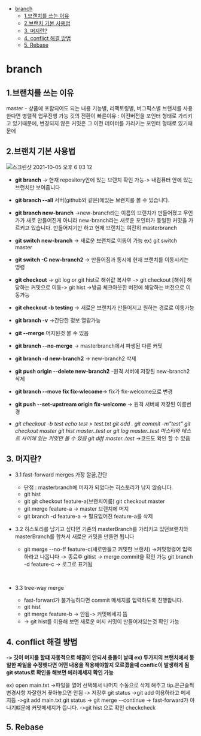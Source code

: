 - [branch](#branch)
  - [1.브랜치를 쓰는 이유](#1브랜치를-쓰는-이유)
  - [2.브랜치 기본 사용법](#2브랜치-기본-사용법)
  - [3. 머지란?](#3-머지란)
  - [4. conflict 해결 방법](#4-conflict-해결-방법)
  - [5. Rebase](#5-rebase)

# branch

## 1.브랜치를 쓰는 이유

master - 상품에 포함되어도 되는 내용
기능별, 리팩토링별, 버그픽스별 브랜치를 사용한다면 병렬적 업무진행 가능
깃의 전환이 빠른이유 : 이전버전을 포인터 형태로 가리키고 있기때문에, 변경되지 않은 커밋은 그 이전 데이터를 가리키는 포인터 형태로 있기때문에

## 2.브랜치 기본 사용법

![스크린샷 2021-10-05 오후 6 03 12](https://user-images.githubusercontent.com/70263597/135993570-06c64b7e-83ad-4578-8241-2e1d84d288c5.png)

- **git branch** -> 현재 repository안에 있는 브랜치 확인 가능-> 내컴퓨터 안에 있는 브런치만 보여줍니다
- **git branch --all** 서버(github와 같은)에있는 브랜치를 볼 수 있습니다.
- **git branch new-branch** ->new-branch라는 이름의 브랜치가 만들어졌고 무언가가 새로 만들어진게 아니라 new-branch라는 새로운 포인터가 동일한 커밋을 가르키고 있습니다.
만들어지기만 하고 현재 브랜치는 여전히 masterbranch
- **git switch new-branch** -> 새로운 브랜치로 이동이 가능
ex) git switch master
- **git switch -C new-branch2** -> 만들어짐과 동시에 현재 브랜치를 이동시키는 명령
- **git checkout** -> git log or git hist로 해쉬값 복사후 -> git checkout [해쉬] 해당하는 커밋으로 이동-> git hist ->방금 체크아웃한 버전에 해당하는 버전으로 이동가능
- **git checkout -b testing** -> 새로운 브랜치가 만들어지고 원하는 경로로 이동가능
- **git branch -v** ->간단한 정보 열람가능
- **git --merge** 머지된것 볼 수 있음
- **git branch --no-merge** -> masterbranch에서 파생된 다른 커밋
- **git branch -d new-branch2** -> new-branch2 삭제
- **git push origin --delete new-branch2** -원격 서버에 저장된 new-branch2 삭제
- **git branch --move fix fix-wlecome**-> fix가 fix-welcome으로 변경
- **git push --set-upstream origin fix-welcome** -> 원격 서버에 저장된 이름변경

- *git checkout -b test
echo test > test.txt
git  add .
git commit -m"test"
git checkout master
git hist master..test or git log master..test 마스터와 테스트 사이에 있는 커밋만 볼 수 있음
git diff master..test* ->코드도 확인 할 수 있음

## 3. 머지란?
  
- 3.1 fast-forward merges 가장 깔끔,간단
  - 단점 : masterbranch에 머지가 되었다는 히스토리가 남지 않습니다.
  - git hist
  - git git checkout feature-a(브랜치이름) git checkout master
  - git merge feature-a -> master 브랜치에 머지
  - git branch -d feature-a -> 필요없어진 feature-a를 삭제</br>
  
- 3.2 히스토리를 남기고 싶다면 기존의 masterBranch를 가리키고 있던브랜치와 masterBranch를 합쳐서 새로운 커밋을 만들면 됩니다
  - git merge --no-ff feature-c(새로만들고 커밋한 브랜치) ->커밋명령어 입력하라고 나옵니다 -> 종료후 gitist -> merge commit을 확인 가능 git branch -d feature-c -> 로그로 표기됨

</br>
  
- 3.3 tree-way merge

  - fast-forward가 불가능하다면 commit 메세지를 입력하도록 진행합니다.
  - git hist
  - git merge feature-b -> 안됨-> 커밋메세지 뜸
  - -> git hist를 이용해 보면 새로운 머지 커밋이 만들어져있는것 확인 가능

## 4. conflict 해결 방법

**-> 깃이 머지를 할떄 자동적으로 해결이 안되서 충돌이 날때 ex) 두가지의 브랜치에서 동일한 파일을 수정햇다면 어떤 내용을 적용해야할지 모르겠을때 conflic이 발생하게 됨
git status로 확인을 해보면 에러메세지 확인 가능**

ex) open main.txt ->파일을 열어 선택해서 나머지 수동으로 삭제 해주고     tip.은근슬쩍 변경사항 자잘한거 꽂아놓으면 안됨
 -> 저장후 git status ->git add 이용하라고 메세지뜸
 ->git add main.txt
 git status -> git merge --continue -> fast-forward가 아니기떄문에 커밋메세지가 뜹니다.
 ->git hist 으로 확인
  checkcheck

  ## 5. Rebase
  
